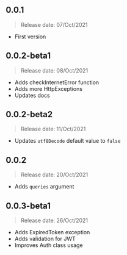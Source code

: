 ## 0.0.1
> Release date: 07/Oct/2021
- First version

## 0.0.2-beta1
> Release date: 08/Oct/2021
- Adds checkInternetError function
- Adds more HttpExceptions
- Updates docs

## 0.0.2-beta2
> Release date: 11/Oct/2021
- Updates `utf8Decode` default value to `false`

## 0.0.2
> Release date: 20/Oct/2021
- Adds `queries` argument

## 0.0.3-beta1
> Release date: 26/Oct/2021
- Adds ExpiredToken exception
- Adds validation for JWT
- Improves Auth class usage
